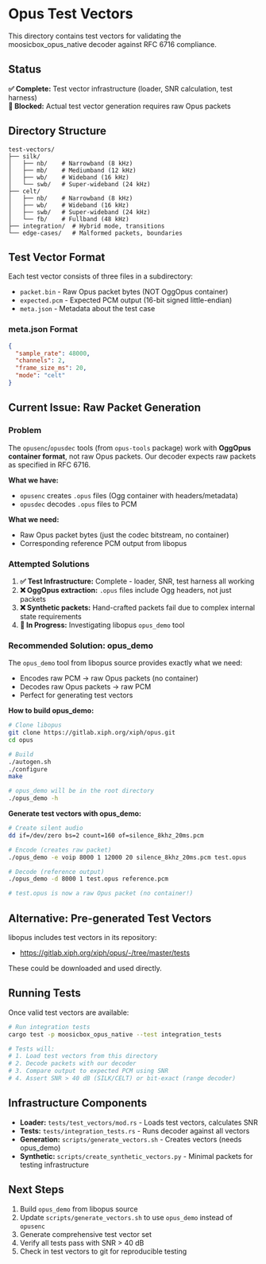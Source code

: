# Opus Test Vectors

This directory contains test vectors for validating the moosicbox_opus_native decoder against RFC 6716 compliance.

## Status

**✅ Complete:** Test vector infrastructure (loader, SNR calculation, test harness)  
**🔴 Blocked:** Actual test vector generation requires raw Opus packets

## Directory Structure

```
test-vectors/
├── silk/
│   ├── nb/    # Narrowband (8 kHz)
│   ├── mb/    # Mediumband (12 kHz)
│   ├── wb/    # Wideband (16 kHz)
│   └── swb/   # Super-wideband (24 kHz)
├── celt/
│   ├── nb/    # Narrowband (8 kHz)
│   ├── wb/    # Wideband (16 kHz)
│   ├── swb/   # Super-wideband (24 kHz)
│   └── fb/    # Fullband (48 kHz)
├── integration/  # Hybrid mode, transitions
└── edge-cases/   # Malformed packets, boundaries
```

## Test Vector Format

Each test vector consists of three files in a subdirectory:

- `packet.bin` - Raw Opus packet bytes (NOT OggOpus container)
- `expected.pcm` - Expected PCM output (16-bit signed little-endian)
- `meta.json` - Metadata about the test case

### meta.json Format

```json
{
  "sample_rate": 48000,
  "channels": 2,
  "frame_size_ms": 20,
  "mode": "celt"
}
```

## Current Issue: Raw Packet Generation

### Problem

The `opusenc`/`opusdec` tools (from `opus-tools` package) work with **OggOpus container format**, not raw Opus packets. Our decoder expects raw packets as specified in RFC 6716.

**What we have:**
- `opusenc` creates `.opus` files (Ogg container with headers/metadata)
- `opusdec` decodes `.opus` files to PCM

**What we need:**
- Raw Opus packet bytes (just the codec bitstream, no container)
- Corresponding reference PCM output from libopus

### Attempted Solutions

1. **✅ Test Infrastructure:** Complete - loader, SNR, test harness all working
2. **❌ OggOpus extraction:** `.opus` files include Ogg headers, not just packets
3. **❌ Synthetic packets:** Hand-crafted packets fail due to complex internal state requirements
4. **🔄 In Progress:** Investigating libopus `opus_demo` tool

### Recommended Solution: opus_demo

The `opus_demo` tool from libopus source provides exactly what we need:
- Encodes raw PCM → raw Opus packets (no container)
- Decodes raw Opus packets → raw PCM
- Perfect for generating test vectors

**How to build opus_demo:**

```bash
# Clone libopus
git clone https://gitlab.xiph.org/xiph/opus.git
cd opus

# Build
./autogen.sh
./configure
make

# opus_demo will be in the root directory
./opus_demo -h
```

**Generate test vectors with opus_demo:**

```bash
# Create silent audio
dd if=/dev/zero bs=2 count=160 of=silence_8khz_20ms.pcm

# Encode (creates raw packet)
./opus_demo -e voip 8000 1 12000 20 silence_8khz_20ms.pcm test.opus

# Decode (reference output)
./opus_demo -d 8000 1 test.opus reference.pcm

# test.opus is now a raw Opus packet (no container!)
```

## Alternative: Pre-generated Test Vectors

libopus includes test vectors in its repository:
- https://gitlab.xiph.org/xiph/opus/-/tree/master/tests

These could be downloaded and used directly.

## Running Tests

Once valid test vectors are available:

```bash
# Run integration tests
cargo test -p moosicbox_opus_native --test integration_tests

# Tests will:
# 1. Load test vectors from this directory
# 2. Decode packets with our decoder
# 3. Compare output to expected PCM using SNR
# 4. Assert SNR > 40 dB (SILK/CELT) or bit-exact (range decoder)
```

## Infrastructure Components

- **Loader:** `tests/test_vectors/mod.rs` - Loads test vectors, calculates SNR
- **Tests:** `tests/integration_tests.rs` - Runs decoder against all vectors
- **Generation:** `scripts/generate_vectors.sh` - Creates vectors (needs opus_demo)
- **Synthetic:** `scripts/create_synthetic_vectors.py` - Minimal packets for testing infrastructure

## Next Steps

1. Build `opus_demo` from libopus source
2. Update `scripts/generate_vectors.sh` to use `opus_demo` instead of `opusenc`
3. Generate comprehensive test vector set
4. Verify all tests pass with SNR > 40 dB
5. Check in test vectors to git for reproducible testing
